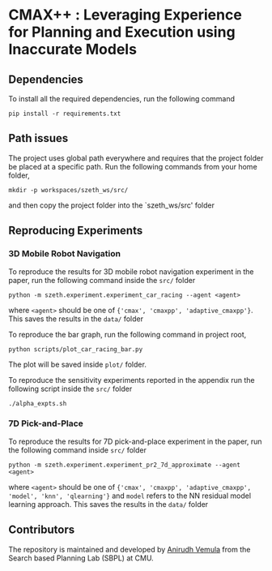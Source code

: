 # CMAX++ : Leveraging Experience for Planning and Execution using Inaccurate Models

## Dependencies

To install all the required dependencies, run the following command

``` shell
pip install -r requirements.txt
```

## Path issues

The project uses global path everywhere and requires that the project folder be placed at a specific path. Run the following commands from your home folder,

``` shell
mkdir -p workspaces/szeth_ws/src/
```

and then copy the project folder into the `szeth_ws/src' folder

## Reproducing Experiments

### 3D Mobile Robot Navigation

To reproduce the results for 3D mobile robot navigation experiment in the paper, run the following command inside the `src/` folder 

``` shell
python -m szeth.experiment.experiment_car_racing --agent <agent>
```
where `<agent>` should be one of `{'cmax', 'cmaxpp', 'adaptive_cmaxpp'}`. This saves the results in the `data/` folder

To reproduce the bar graph, run the following command in project root,

``` shell
python scripts/plot_car_racing_bar.py
```
The plot will be saved inside `plot/` folder.

To reproduce the sensitivity experiments reported in the appendix run the following script inside the `src/` folder

``` shell
./alpha_expts.sh
```

### 7D Pick-and-Place

To reproduce the results for 7D pick-and-place experiment in the paper, run the following command inside `src/` folder

``` shell
python -m szeth.experiment.experiment_pr2_7d_approximate --agent <agent>
```
where `<agent>` should be one of `{'cmax', 'cmaxpp', 'adaptive_cmaxpp', 'model', 'knn', 'qlearning'}` and `model` refers to the NN residual model learning approach. This saves the results in the `data/` folder

## Contributors

The repository is maintained and developed by [Anirudh Vemula](https://vvanirudh.github.io) from the Search based Planning Lab (SBPL) at CMU.
